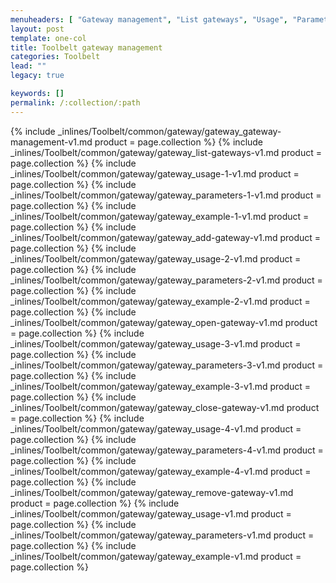 ```yaml
---
menuheaders: [ "Gateway management", "List gateways", "Usage", "Parameters", "Example", "Add gateway", "Usage", "Parameters", "Example", "Open gateway", "Usage", "Parameters", "Example", "Close gateway", "Usage", "Parameters", "Example", "Remove gateway", "Usage", "Parameters", "Example" ]
layout: post
template: one-col
title: Toolbelt gateway management
categories: Toolbelt
lead: ""
legacy: true

keywords: []
permalink: /:collection/:path
---
```





<a href="#gateway-management"></a>{% include _inlines/Toolbelt/common/gateway/gateway_gateway-management-v1.md  product = page.collection %}
<a href="#list-gateways"></a>{% include _inlines/Toolbelt/common/gateway/gateway_list-gateways-v1.md  product = page.collection %}
<a href="#usage"></a>{% include _inlines/Toolbelt/common/gateway/gateway_usage-1-v1.md  product = page.collection %}
<a href="#parameters"></a>{% include _inlines/Toolbelt/common/gateway/gateway_parameters-1-v1.md  product = page.collection %}
<a href="#example"></a>{% include _inlines/Toolbelt/common/gateway/gateway_example-1-v1.md  product = page.collection %}
<a href="#add-gateway"></a>{% include _inlines/Toolbelt/common/gateway/gateway_add-gateway-v1.md  product = page.collection %}
<a href="#usage"></a>{% include _inlines/Toolbelt/common/gateway/gateway_usage-2-v1.md  product = page.collection %}
<a href="#parameters"></a>{% include _inlines/Toolbelt/common/gateway/gateway_parameters-2-v1.md  product = page.collection %}
<a href="#example"></a>{% include _inlines/Toolbelt/common/gateway/gateway_example-2-v1.md  product = page.collection %}
<a href="#open-gateway"></a>{% include _inlines/Toolbelt/common/gateway/gateway_open-gateway-v1.md  product = page.collection %}
<a href="#usage"></a>{% include _inlines/Toolbelt/common/gateway/gateway_usage-3-v1.md  product = page.collection %}
<a href="#parameters"></a>{% include _inlines/Toolbelt/common/gateway/gateway_parameters-3-v1.md  product = page.collection %}
<a href="#example"></a>{% include _inlines/Toolbelt/common/gateway/gateway_example-3-v1.md  product = page.collection %}
<a href="#close-gateway"></a>{% include _inlines/Toolbelt/common/gateway/gateway_close-gateway-v1.md  product = page.collection %}
<a href="#usage"></a>{% include _inlines/Toolbelt/common/gateway/gateway_usage-4-v1.md  product = page.collection %}
<a href="#parameters"></a>{% include _inlines/Toolbelt/common/gateway/gateway_parameters-4-v1.md  product = page.collection %}
<a href="#example"></a>{% include _inlines/Toolbelt/common/gateway/gateway_example-4-v1.md  product = page.collection %}
<a href="#remove-gateway"></a>{% include _inlines/Toolbelt/common/gateway/gateway_remove-gateway-v1.md  product = page.collection %}
<a href="#usage"></a>{% include _inlines/Toolbelt/common/gateway/gateway_usage-v1.md  product = page.collection %}
<a href="#parameters"></a>{% include _inlines/Toolbelt/common/gateway/gateway_parameters-v1.md  product = page.collection %}
<a href="#example"></a>{% include _inlines/Toolbelt/common/gateway/gateway_example-v1.md  product = page.collection %}